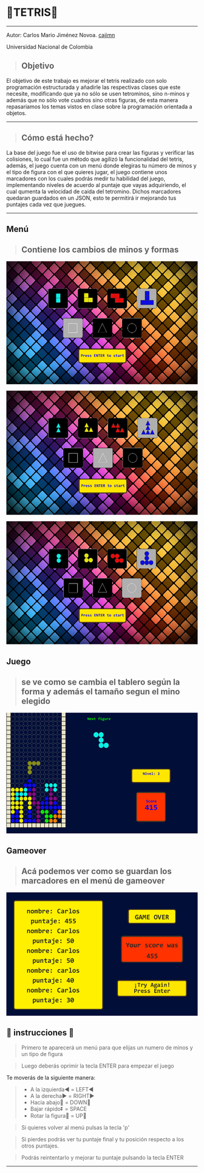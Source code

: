 # :gem:TETRIS:gem:
-------------------------------------------------------------
Autor: Carlos Mario Jiménez Novoa. [cajimn](https://github.com/cajimn)

Universidad Nacional de Colombia

> ## Objetivo
El objetivo de este trabajo es mejorar el tetris realizado con solo programación estructurada y añadirle las respectivas clases que este necesite, modificando que ya no sólo se usen tetrominos, sino n-minos y además que no sólo vote cuadros sino otras figuras, de esta manera repasariamos los temas vistos en clase sobre la programación orientada a objetos.


-------------------------------------------------------------
> ## Cómo está hecho?

La base del juego fue el uso de bitwise para crear las figuras y verificar las colisiones, lo cual fue un método que agilizó la funcionalidad del tetris, además, el juego cuenta con un menú donde elegiras tu número de minos y el tipo de figura con el que quieres jugar, el juego contiene unos marcadores con los cuales podrás medir tu habilidad del juego, implementando niveles de acuerdo al puntaje que vayas adquiriendo, el cual qumenta la velocidad de caida del tetromino. Dichos marcadores quedaran guardados en un JSON, esto te permitirá ir mejorando tus puntajes cada vez que juegues. 

-------------------------------------------------------------

## Menú

> ## Contiene los cambios de minos y formas

![](Images/iniciocuadro.png)

![](Images/iniciotriangulo.png)

![](Images/iniciocirculo.png)

## Juego

> ## se ve como se cambia el tablero según la forma y además el tamaño segun el mino elegido

![](Images/juego.png)

## Gameover
> ## Acá podemos ver como se guardan los marcadores en el menú de gameover

![](Images/gameover.png)

## :hear_no_evil: instrucciones :hear_no_evil:

>  Primero te aparecerá un menú para que elijas un numero de minos y un tipo de figura

>  Luego deberás oprimir la tecla ENTER para empezar el juego 

  Te moverás de la siguiente manera:

  > - A la izquierda:arrow_backward: = LEFT:arrow_backward:
  > - A la derecha:arrow_forward: = RIGHT:arrow_forward:
  > - Hacia abajo:arrow_down_small: = DOWN:arrow_down_small:
  > - Bajar rápido:arrow_double_down: = SPACE
  > - Rotar la figura:arrows_counterclockwise: = UP:arrow_up_small:
  
>  Si quieres volver al menú pulsas la tecla 'p'

>  Si pierdes podrás ver tu puntaje final y tu posición respecto a los otros puntajes. 

>  Podrás reintentarlo y mejorar tu puntaje pulsando la tecla ENTER
--------------------------------------------------------------


